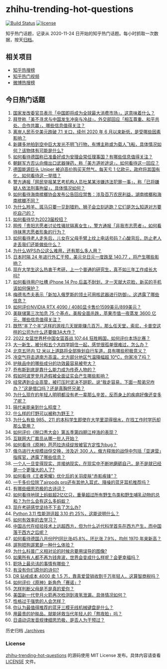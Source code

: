 # zhihu-trending-hot-questions

[![Build Status](https://github.com/justjavac/zhihu-trending-hot-questions/workflows/ci/badge.svg?branch=master)](https://github.com/justjavac/zhihu-trending-hot-questions/actions)
[![license](https://img.shields.io/github/license/justjavac/zhihu-trending-hot-questions)](https://github.com/justjavac/zhihu-trending-hot-questions/blob/master/LICENSE)

知乎热门话题，记录从 2020-11-24 日开始的知乎热门话题。每小时抓取一次数据，按天[归档](./archives)。

## 相关项目

- [知乎热搜榜](https://github.com/justjavac/zhihu-trending-top-search)
- [知乎热门视频](https://github.com/justjavac/zhihu-trending-hot-video)
- [微博热搜榜](https://github.com/justjavac/weibo-trending-hot-search)

## 今日热门话题

<!-- BEGIN -->
<!-- 最后更新时间 Fri Sep 23 2022 02:32:30 GMT+0800 (China Standard Time) -->

1. [国家发改委官员表示「中国即将成为全球最大消费市场」，这意味着什么？](https://www.zhihu.com/question/554856828)
1. [拜登称「美不寻求与中国发生冲突与冷战」，外交部回应「相互尊重、和平共处、合作共赢」，哪些信息值得关注？](https://www.zhihu.com/question/554958782)
1. [离岸人民币兑美元跌破 7.1 关口，续创 2020 年 6 月以来新低，是受哪些因素影响？](https://www.zhihu.com/question/554853176)
1. [新疆多地拍到空中巨大发光不明飞行物，有博主称或为载人飞船，具体情况如何？该物体有可能是什么?](https://www.zhihu.com/question/554937591)
1. [如何看待德国称已准备好成为安理会常任理事国？有哪些信息值得关注？](https://www.zhihu.com/question/554981555)
1. [朝鲜军方否认向俄出口武器弹药，称「美方道听途说」，如何看待这一回应？](https://www.zhihu.com/question/554873311)
1. [德国能源巨头 Uniper 被迫高价购买天然气，每天亏 1 亿欧元，政府将其国有化，如何看待这一举措？](https://www.zhihu.com/question/554825124)
1. [警方通报「网民举报某艺考机构人员杜某某涉嫌违法犯罪一事」，称「已将嫌疑人依法刑事拘留」，具体情况如何？](https://www.zhihu.com/question/554892284)
1. [如何看待海南槟榔协会发布公告回应禁售：涉及百万农民利益，湖南槟榔和海南槟榔不同？](https://www.zhihu.com/question/554816535)
1. [为什么羚羊、斑马只要一见到猎豹、狮子会立刻逃跑？它们是怎么知道对方要吃自己的？](https://www.zhihu.com/question/475923486)
1. [如何看待华为2023届校招？](https://www.zhihu.com/question/543641934)
1. [网传「贵阳志愿者讨论性骚扰隔离女生」，警方通报「非我市志愿者」，如何看待抹黑志愿者形象的行为？](https://www.zhihu.com/question/554924143)
1. [如何看待老人走失后，儿女在父母手臂上纹上电话号码？心酸背后，防止老人走丢我们还能做些什么？](https://www.zhihu.com/question/554579784)
1. [为什么WPS办公这么难用，还有那么多人用？](https://www.zhihu.com/question/418825419)
1. [日本时隔 24 年进行外汇干预，美元兑日元一度跌至 140.77 ，将产生哪些影响？](https://www.zhihu.com/question/554969847)
1. [现在大学生这么热衷于考研，上一个普通的研究生，真不如三年工作成长大吗?](https://www.zhihu.com/question/548415009)
1. [如何看待用户吐槽 iPhone 14 Pro 后盖不耐划，才一天就大花脸，新买的手机该如何保护？](https://www.zhihu.com/question/554897004)
1. [梅德韦杰夫表示「新加入俄罗斯的领土可用核武器进行防御」，这透露了哪些信息？](https://www.zhihu.com/question/554989289)
1. [如何评价NVIDIA RTX 4090 / 4080显卡售价1599美元/899美元？](https://www.zhihu.com/question/554597521)
1. [美联储第三次加息 75 个基点，美股全面杀跌，苹果市值一夜蒸发 3600 亿元，哪些信息值得关注？](https://www.zhihu.com/question/554825087)
1. [既然“羊了个羊”这样的游戏几天就能赚几百万，那么任天堂，索尼，卡普空这样的公司为什么还要做3A大作？](https://www.zhihu.com/question/554283221)
1. [2022 女篮世界杯中国女篮首战 107:44 狂胜韩国，如何评价本场比赛？](https://www.zhihu.com/question/554974655)
1. [大一新生，被分和五个大四学姐住一起，感觉很孤单很难过，怎么办？](https://www.zhihu.com/question/554911451)
1. [北京五环内 12 米以上道路将全部施划自行车道，具有哪些积极意义？](https://www.zhihu.com/question/554874540)
1. [冷空气将击退南方高温，北方部分地区气温降幅超 10℃，你家冷了吗？](https://www.zhihu.com/question/554788507)
1. [护肤品中的哪些成分的功效最容易被夸大？](https://www.zhihu.com/question/552366601)
1. [乔布斯到底是靠什么能力成为传奇人物的？](https://www.zhihu.com/question/295984422)
1. [假如阿波罗登月造假被全面证实会产生哪些影响？](https://www.zhihu.com/question/554035582)
1. [经常遇到企业高管，被打压时坚决不辞职，说“我走容易，下面一帮弟兄咋办？”这是借口吗？还是真胸怀兄弟？](https://www.zhihu.com/question/512087275)
1. [为什么现在的年轻人明明都没有老一辈那么辛苦，反而身上的疾病好像还变多了呢？](https://www.zhihu.com/question/458382123)
1. [隔代亲能亲到什么程度？](https://www.zhihu.com/question/350687673)
1. [什么样的打野可以被称为野王？](https://www.zhihu.com/question/386993082)
1. [为什么有些 985、211 的本科学生即使在大学里混得很水，在找工作时学历却那么管用？](https://www.zhihu.com/question/354234322)
1. [如何评价《脱口秀大会》第五季第四期江梓浩的表现？](https://www.zhihu.com/question/554577555)
1. [互联网大厂裁员从哪一批人开始？](https://www.zhihu.com/question/550904220)
1. [如何看待《原神》芭芭拉连续绽放被官方定性为bug？](https://www.zhihu.com/question/554429816)
1. [俄乌进行大规模战俘交换，涉及近 300 人，俄方释放的战俘中包括「亚速营」指挥官，透露了哪些信息？](https://www.zhihu.com/question/554859316)
1. [一个人一旦变得现实，并接纳现实，在现实中不断地磨砺自己，是不是就已经是一个更强大的人了?](https://www.zhihu.com/question/551974803)
1. [如何看待《王者荣耀》优化后的关羽皮肤“赤影疾锋”？](https://www.zhihu.com/question/554818705)
1. [一千多价位除了airpods pro还有其他入耳式、降噪的蓝牙耳机推荐吗？](https://www.zhihu.com/question/529790714)
1. [有哪些细思恐极的古诗词？](https://www.zhihu.com/question/30618579)
1. [如何看待地球上蚂蚁超2亿亿只，重量超过所有野生鸟类和野生哺乳动物的总和？为什么会有这么多蚂蚁？](https://www.zhihu.com/question/554574296)
1. [现在考研感觉坚持不下去了怎么办?](https://www.zhihu.com/question/544401863)
1. [Python 3.11 性能测评超 3.10 约 25%，这能说明什么？](https://www.zhihu.com/question/538399507)
1. [如何有效率的去学习？](https://www.zhihu.com/question/505143252)
1. [中国古代在经验技术上远超西方，但为什么近代科学首先在西方产生，而中国落于西方之后呢？](https://www.zhihu.com/question/430845395)
1. [如何看待德国八月份PPI同比涨45.8%，环比涨 7.9%，均创 1970 年来新高？](https://www.zhihu.com/question/554540070)
1. [遛狗把狗遛累是一种什么体验？](https://www.zhihu.com/question/550672706)
1. [为什么科普广义相对论的时候总要用误导的图像?](https://www.zhihu.com/question/554624859)
1. [如果所有人都不再为钱奔波，世界会变成什么样呢？会更幸福吗？](https://www.zhihu.com/question/554438401)
1. [职场上最忌讳的事情有哪些？](https://www.zhihu.com/question/437015311)
1. [有没有你们原创的诗句?](https://www.zhihu.com/question/554564894)
1. [DR 钻戒成本 4000 卖 1.5 万，靠真爱营销收割千万年轻人，这算智商税吗？](https://www.zhihu.com/question/554850481)
1. [如何评价《原神》新角色「赛诺」?](https://www.zhihu.com/question/550884934)
1. [怎样判断父母是不是真的爱你？](https://www.zhihu.com/question/321353759)
1. [美国新一代登月火箭再次检测到液氢泄漏，具体情况如何？](https://www.zhihu.com/question/554829592)
1. [性格过于强势的人会怎样？](https://www.zhihu.com/question/535233629)
1. [你认为最值得推荐的蓝牙三模无线机械键盘是什么？](https://www.zhihu.com/question/433555910)
1. [用最贵的护肤品，就能拯救当代年轻人的「熬夜脸」吗？](https://www.zhihu.com/question/553870797)
1. [日语动词发音规律细思恐极，是否人为干预过？](https://www.zhihu.com/question/554199898)

<!-- END -->

历史归档 [./archives](./archives)

### License

[zhihu-trending-hot-questions](https://github.com/justjavac/zhihu-trending-hot-questions)
的源码使用 MIT License 发布。具体内容请查看 [LICENSE](./LICENSE) 文件。
